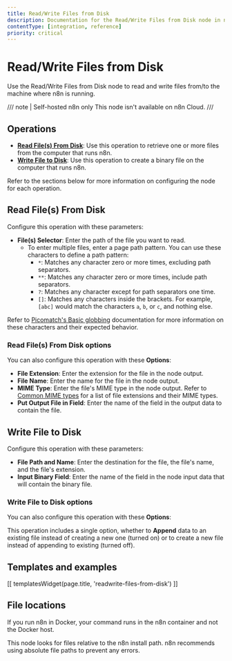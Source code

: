```yaml
---
title: Read/Write Files from Disk
description: Documentation for the Read/Write Files from Disk node in n8n, a workflow automation platform. Includes guidance on usage, and links to examples.
contentType: [integration, reference]
priority: critical
---
```


# Read/Write Files from Disk

Use the Read/Write Files from Disk node to read and write files from/to the machine where n8n is running.

/// note | Self-hosted n8n only
This node isn't available on n8n Cloud.
///

## Operations

- [**Read File(s) From Disk**](#read-files-from-disk): Use this operation to retrieve one or more files from the computer that runs n8n.
- [**Write File to Disk**](#write-file-to-disk): Use this operation to create a binary file on the computer that runs n8n.

Refer to the sections below for more information on configuring the node for each operation.

## Read File(s) From Disk

Configure this operation with these parameters:

* **File(s) Selector**: Enter the path of the file you want to read.
	- To enter multiple files, enter a page path pattern. You can use these characters to define a path pattern:
		- `*`: Matches any character zero or more times, excluding path separators.
		- `**`: Matches any character zero or more times, include path separators.
		- `?`: Matches any character except for path separators one time.
		- `[]`: Matches any characters inside the brackets. For example, `[abc]` would match the characters `a`, `b`, or `c`, and nothing else.

Refer to [Picomatch's Basic globbing](https://github.com/micromatch/picomatch#basic-globbing) documentation for more information on these characters and their expected behavior.

### Read File(s) From Disk options

You can also configure this operation with these **Options**:

* **File Extension**: Enter the extension for the file in the node output.
* **File Name**: Enter the name for the file in the node output.
* **MIME Type**: Enter the file's MIME type in the node output. Refer to [Common MIME types](https://developer.mozilla.org/en-US/docs/Web/HTTP/Basics_of_HTTP/MIME_types/Common_types) for a list of file extensions and their MIME types.
* **Put Output File in Field**: Enter the name of the field in the output data to contain the file.

## Write File to Disk

Configure this operation with these parameters:

* **File Path and Name**: Enter the destination for the file, the file's name, and the file's extension.
* **Input Binary Field**: Enter the name of the field in the node input data that will contain the binary file.

### Write File to Disk options

You can also configure this operation with these **Options**:

This operation includes a single option, whether to **Append** data to an existing file instead of creating a new one (turned on) or to create a new file instead of appending to existing (turned off).

## Templates and examples

<!-- see https://www.notion.so/n8n/Pull-in-templates-for-the-integrations-pages-37c716837b804d30a33b47475f6e3780 -->
[[ templatesWidget(page.title, 'readwrite-files-from-disk') ]]

## File locations

If you run n8n in Docker, your command runs in the n8n container and not the Docker host.

This node looks for files relative to the n8n install path. n8n recommends using absolute file paths to prevent any errors.
